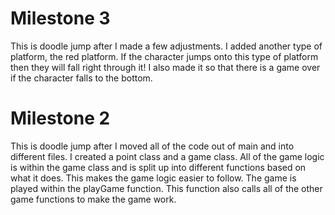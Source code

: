 # Milestone 3

This is doodle jump after I made a few adjustments. I added another 
type of platform, the red platform. If the character jumps onto this
type of platform then they will fall right through it! I also made it 
so that there is a game over if the character falls to the bottom. 


# Milestone 2

This is doodle jump after I moved all of the code out of main and into 
different files. I created a point class and a game class. All of the 
game logic is within the game class and is split up into different 
functions based on what it does. This makes the game logic easier to 
follow. The game is played within the playGame function. This function
also calls all of the other game functions to make the game work. 

